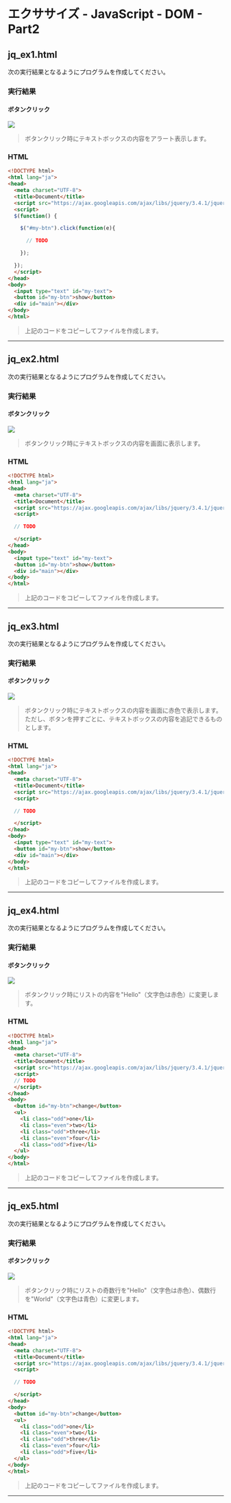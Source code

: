 # エクササイズ - JavaScript - DOM - Part2

## jq_ex1.html

次の実行結果となるようにプログラムを作成してください。

### 実行結果

#### ボタンクリック

![](img/13/01.png)

> ボタンクリック時にテキストボックスの内容をアラート表示します。

### HTML

```html
<!DOCTYPE html>
<html lang="ja">
<head>
  <meta charset="UTF-8">
  <title>Document</title>
  <script src="https://ajax.googleapis.com/ajax/libs/jquery/3.4.1/jquery.min.js"></script>
  <script>
  $(function() {

    $("#my-btn").click(function(e){

      // TODO

    });

  });
  </script>
</head>
<body>
  <input type="text" id="my-text">
  <button id="my-btn">show</button>
  <div id="main"></div>
</body>
</html>
```

> 上記のコードをコピーしてファイルを作成します。

---

## jq_ex2.html

次の実行結果となるようにプログラムを作成してください。

### 実行結果

#### ボタンクリック

![](img/13/02.png)

> ボタンクリック時にテキストボックスの内容を画面に表示します。

### HTML

```html
<!DOCTYPE html>
<html lang="ja">
<head>
  <meta charset="UTF-8">
  <title>Document</title>
  <script src="https://ajax.googleapis.com/ajax/libs/jquery/3.4.1/jquery.min.js"></script>
  <script>

  // TODO

  </script>
</head>
<body>
  <input type="text" id="my-text">
  <button id="my-btn">show</button>
  <div id="main"></div>
</body>
</html>
```

> 上記のコードをコピーしてファイルを作成します。

---


## jq_ex3.html

次の実行結果となるようにプログラムを作成してください。

### 実行結果

#### ボタンクリック

![](img/13/03.png)

> ボタンクリック時にテキストボックスの内容を画面に赤色で表示します。ただし、ボタンを押すごとに、テキストボックスの内容を追記できるものとします。

### HTML

```html
<!DOCTYPE html>
<html lang="ja">
<head>
  <meta charset="UTF-8">
  <title>Document</title>
  <script src="https://ajax.googleapis.com/ajax/libs/jquery/3.4.1/jquery.min.js"></script>
  <script>

  // TODO

  </script>
</head>
<body>
  <input type="text" id="my-text">
  <button id="my-btn">show</button>
  <div id="main"></div>
</body>
</html>

```

> 上記のコードをコピーしてファイルを作成します。

---

## jq_ex4.html

次の実行結果となるようにプログラムを作成してください。

### 実行結果

#### ボタンクリック

![](img/13/05.png)

> ボタンクリック時にリストの内容を"Hello"（文字色は赤色）に変更します。

### HTML

```html
<!DOCTYPE html>
<html lang="ja">
<head>
  <meta charset="UTF-8">
  <title>Document</title>
  <script src="https://ajax.googleapis.com/ajax/libs/jquery/3.4.1/jquery.min.js"></script>
  <script>
  // TODO
  </script>
</head>
<body>
  <button id="my-btn">change</button>
  <ul>
    <li class="odd">one</li>
    <li class="even">two</li>
    <li class="odd">three</li>
    <li class="even">four</li>
    <li class="odd">five</li>
  </ul>
</body>
</html>

```

> 上記のコードをコピーしてファイルを作成します。

---

## jq_ex5.html

次の実行結果となるようにプログラムを作成してください。

### 実行結果

#### ボタンクリック

![](img/13/07.png)

> ボタンクリック時にリストの奇数行を"Hello"（文字色は赤色）、偶数行を"World"（文字色は青色）に変更します。

### HTML

```html
<!DOCTYPE html>
<html lang="ja">
<head>
  <meta charset="UTF-8">
  <title>Document</title>
  <script src="https://ajax.googleapis.com/ajax/libs/jquery/3.4.1/jquery.min.js"></script>
  <script>

  // TODO

  </script>
</head>
<body>
  <button id="my-btn">change</button>
  <ul>
    <li class="odd">one</li>
    <li class="even">two</li>
    <li class="odd">three</li>
    <li class="even">four</li>
    <li class="odd">five</li>
  </ul>
</body>
</html>

```

> 上記のコードをコピーしてファイルを作成します。

---

